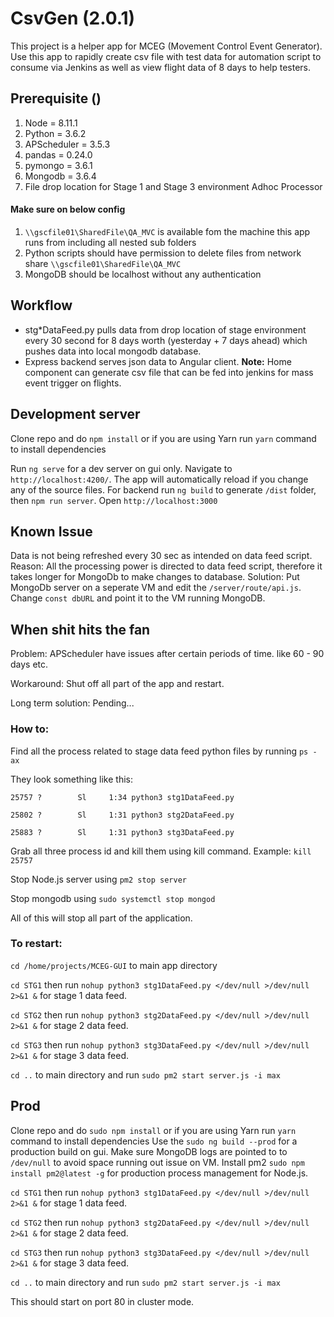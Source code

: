 # CsvGen (2.0.1)

This project is a helper app for MCEG (Movement Control Event Generator). Use this app to rapidly create csv file with test data for automation script to consume via Jenkins as well as view flight data of 8 days to help testers.
## Prerequisite ()
1. Node = 8.11.1
2. Python = 3.6.2
3. APScheduler = 3.5.3
4. pandas = 0.24.0
5. pymongo = 3.6.1
6. Mongodb = 3.6.4
7. File drop location for Stage 1 and Stage 3 environment Adhoc Processor
#### Make sure on below config
 1. `\\gscfile01\SharedFile\QA_MVC` is available fom the machine this app runs from including all nested sub folders
 2. Python scripts should have permission to delete files from network share `\\gscfile01\SharedFile\QA_MVC`
 3. MongoDB should be localhost without any authentication

 
## Workflow

 - stg*DataFeed.py  pulls data from drop location of stage environment every 30 second for 8 days worth (yesterday + 7 days ahead) which pushes data into local mongodb database.
 - Express backend serves json data to Angular client.
**Note:** Home component can generate csv file that can be fed into jenkins for mass event trigger on flights.



## Development server

Clone repo and do `npm install` or if you are using Yarn run `yarn` command to install dependencies

Run `ng serve` for a dev server on gui only. Navigate to `http://localhost:4200/`. The app will automatically reload if you change any of the source files.
For backend run `ng build` to generate `/dist` folder, then `npm run server`. Open `http://localhost:3000`

## Known Issue
Data is not being refreshed every 30 sec as intended on data feed script.
Reason: All the processing power is directed to data feed script, therefore it takes longer for MongoDb to make changes to database.
Solution: Put MongoDb server on a seperate VM and edit the `/server/route/api.js`. Change `const dbURL` and point it to the VM running MongoDB.

## When shit hits the fan
Problem: APScheduler have issues after certain periods of time. like 60 - 90 days etc.

Workaround: Shut off all part of the app and restart.

Long term solution: Pending...

### How to:

Find all the process related to stage data feed python files by running `ps -ax`

They look something like this:

`25757 ?        Sl     1:34 python3 stg1DataFeed.py`

`25802 ?        Sl     1:31 python3 stg2DataFeed.py`

`25883 ?        Sl     1:31 python3 stg3DataFeed.py`

Grab all three process id and kill them using kill command. Example: `kill 25757`

Stop Node.js server using `pm2 stop server`

Stop mongodb using `sudo systemctl stop mongod`

All of this will stop all part of the application.

### To restart:

`cd /home/projects/MCEG-GUI` to main app directory

`cd STG1` then run `nohup python3 stg1DataFeed.py </dev/null >/dev/null 2>&1 &` for stage 1 data feed.

`cd STG2` then run `nohup python3 stg2DataFeed.py </dev/null >/dev/null 2>&1 &` for stage 2 data feed.

`cd STG3` then run `nohup python3 stg3DataFeed.py </dev/null >/dev/null 2>&1 &` for stage 3 data feed.

`cd ..` to main directory and run `sudo pm2 start server.js -i max`

## Prod
Clone repo and do `sudo npm install` or if you are using Yarn run `yarn` command to install dependencies
Use the `sudo ng build --prod` for a production build on gui.
Make sure MongoDB logs are pointed to to `/dev/null` to avoid space running out issue on VM.
Install pm2 `sudo npm install pm2@latest -g` for production process management for Node.js.

`cd STG1` then run `nohup python3 stg1DataFeed.py </dev/null >/dev/null 2>&1 &` for stage 1 data feed.

`cd STG2` then run `nohup python3 stg2DataFeed.py </dev/null >/dev/null 2>&1 &` for stage 2 data feed.

`cd STG3` then run `nohup python3 stg3DataFeed.py </dev/null >/dev/null 2>&1 &` for stage 3 data feed.

`cd ..` to main directory and run `sudo pm2 start server.js -i max`

This should start on port 80 in cluster mode.
